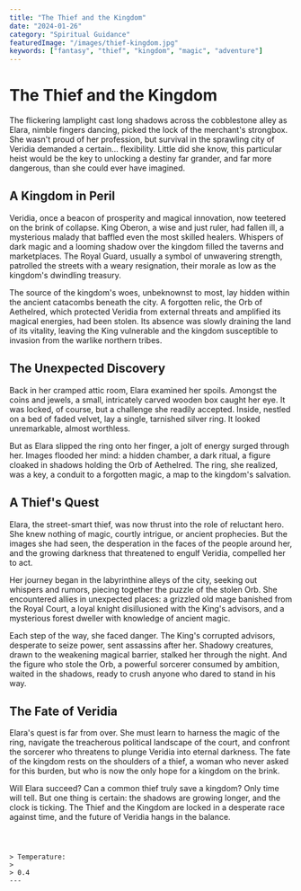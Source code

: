 ```yaml
---
title: "The Thief and the Kingdom"
date: "2024-01-26"
category: "Spiritual Guidance"
featuredImage: "/images/thief-kingdom.jpg"
keywords: ["fantasy", "thief", "kingdom", "magic", "adventure"]
---
```


# The Thief and the Kingdom

The flickering lamplight cast long shadows across the cobblestone alley as Elara, nimble fingers dancing, picked the lock of the merchant's strongbox. She wasn't proud of her profession, but survival in the sprawling city of Veridia demanded a certain… flexibility. Little did she know, this particular heist would be the key to unlocking a destiny far grander, and far more dangerous, than she could ever have imagined.

## A Kingdom in Peril

Veridia, once a beacon of prosperity and magical innovation, now teetered on the brink of collapse. King Oberon, a wise and just ruler, had fallen ill, a mysterious malady that baffled even the most skilled healers. Whispers of dark magic and a looming shadow over the kingdom filled the taverns and marketplaces. The Royal Guard, usually a symbol of unwavering strength, patrolled the streets with a weary resignation, their morale as low as the kingdom's dwindling treasury.

The source of the kingdom's woes, unbeknownst to most, lay hidden within the ancient catacombs beneath the city. A forgotten relic, the Orb of Aethelred, which protected Veridia from external threats and amplified its magical energies, had been stolen. Its absence was slowly draining the land of its vitality, leaving the King vulnerable and the kingdom susceptible to invasion from the warlike northern tribes.

## The Unexpected Discovery

Back in her cramped attic room, Elara examined her spoils. Amongst the coins and jewels, a small, intricately carved wooden box caught her eye. It was locked, of course, but a challenge she readily accepted. Inside, nestled on a bed of faded velvet, lay a single, tarnished silver ring. It looked unremarkable, almost worthless.

But as Elara slipped the ring onto her finger, a jolt of energy surged through her. Images flooded her mind: a hidden chamber, a dark ritual, a figure cloaked in shadows holding the Orb of Aethelred. The ring, she realized, was a key, a conduit to a forgotten magic, a map to the kingdom's salvation.

## A Thief's Quest

Elara, the street-smart thief, was now thrust into the role of reluctant hero. She knew nothing of magic, courtly intrigue, or ancient prophecies. But the images she had seen, the desperation in the faces of the people around her, and the growing darkness that threatened to engulf Veridia, compelled her to act.

Her journey began in the labyrinthine alleys of the city, seeking out whispers and rumors, piecing together the puzzle of the stolen Orb. She encountered allies in unexpected places: a grizzled old mage banished from the Royal Court, a loyal knight disillusioned with the King's advisors, and a mysterious forest dweller with knowledge of ancient magic.

Each step of the way, she faced danger. The King's corrupted advisors, desperate to seize power, sent assassins after her. Shadowy creatures, drawn to the weakening magical barrier, stalked her through the night. And the figure who stole the Orb, a powerful sorcerer consumed by ambition, waited in the shadows, ready to crush anyone who dared to stand in his way.

## The Fate of Veridia

Elara's quest is far from over. She must learn to harness the magic of the ring, navigate the treacherous political landscape of the court, and confront the sorcerer who threatens to plunge Veridia into eternal darkness. The fate of the kingdom rests on the shoulders of a thief, a woman who never asked for this burden, but who is now the only hope for a kingdom on the brink.

Will Elara succeed? Can a common thief truly save a kingdom? Only time will tell. But one thing is certain: the shadows are growing longer, and the clock is ticking. The Thief and the Kingdom are locked in a desperate race against time, and the future of Veridia hangs in the balance.

```



> Temperature:
>
> 0.4
---

```
